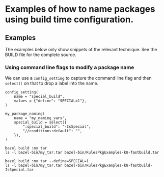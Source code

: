 # Examples of how to name packages using build time configuration.

## Examples

The examples below only show snippets of the relevant technique.
See the BUILD file for the complete source.

### Using command line flags to modify a package name

We can use a `config_setting` to capture the command line flag and then
`select()` on that to drop a label into the name.

```
config_setting(
    name = "special_build",
    values = {"define": "SPECIAL=1"},
)

my_package_naming(
    name = "my_naming_vars",
    special_build = select({
        ":special_build": "-IsSpecial",
        "//conditions:default": "",
    }),
)
```

```
bazel build :my_tar
ls -l bazel-bin/my_tar.tar bazel-bin/RulesPkgExamples-k8-fastbuild.tar
```

```
bazel build :my_tar --define=SPECIAL=1
ls -l bazel-bin/my_tar.tar bazel-bin/RulesPkgExamples-k8-fastbuild-IsSpecial.tar
```

